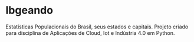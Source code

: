 # Ibgeando
Estatísticas Populacionais do Brasil, seus estados e capitais.
Projeto criado para disciplina de Aplicações de Cloud, Iot e Indústria 4.0 em Python.
